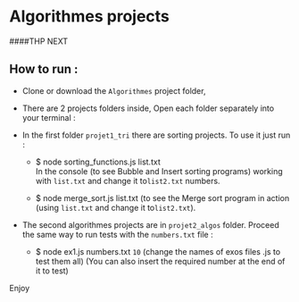 # Algorithmes projects 
 ####THP NEXT

## How to run :

- Clone or download the `Algorithmes` project folder,

- There are 2 projects folders inside, Open each folder separately into your terminal :

- In the first folder `projet1_tri` there are sorting projects. To use it just run :

  - $ node sorting_functions.js list.txt  
  In the console (to see Bubble and Insert sorting programs) working with `list.txt` and change it to`list2.txt` numbers.

  - $ node merge_sort.js list.txt 
  (to see the Merge sort program in action (using `list.txt` and  change it to`list2.txt`). 

- The second algorithmes projects are in `projet2_algos` folder. Proceed the same way to run tests with the `numbers.txt` file :

  - $ node ex1.js numbers.txt `10`
  (change the names of exos files .js to test them all)
  (You can also insert the required number at the end of it to test)

 Enjoy
